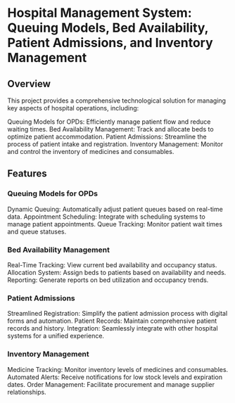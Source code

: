 <h1>Hospital Management System: Queuing Models, Bed Availability, Patient Admissions, and Inventory Management</h1>

<h2>Overview</h2>


This project provides a comprehensive technological solution for managing key aspects of hospital operations, including:

Queuing Models for OPDs: Efficiently manage patient flow and reduce waiting times.
Bed Availability Management: Track and allocate beds to optimize patient accommodation.
Patient Admissions: Streamline the process of patient intake and registration.
Inventory Management: Monitor and control the inventory of medicines and consumables.

<h2>Features</h2>


<h3>Queuing Models for OPDs</h3>

Dynamic Queuing: Automatically adjust patient queues based on real-time data.
Appointment Scheduling: Integrate with scheduling systems to manage patient appointments.
Queue Tracking: Monitor patient wait times and queue statuses.

<h3>Bed Availability Management</h3>

Real-Time Tracking: View current bed availability and occupancy status.
Allocation System: Assign beds to patients based on availability and needs.
Reporting: Generate reports on bed utilization and occupancy trends.

<h3>Patient Admissions</h3>

Streamlined Registration: Simplify the patient admission process with digital forms and automation.
Patient Records: Maintain comprehensive patient records and history.
Integration: Seamlessly integrate with other hospital systems for a unified experience.

<h3>Inventory Management</h3>

Medicine Tracking: Monitor inventory levels of medicines and consumables.
Automated Alerts: Receive notifications for low stock levels and expiration dates.
Order Management: Facilitate procurement and manage supplier relationships.

